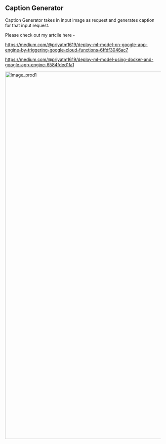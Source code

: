 
## Caption Generator

Caption Generator takes in input image as request and generates caption for that input request.

Please check out my artcile here -

https://medium.com/@priyatm1619/deploy-ml-model-on-google-app-engine-by-triggering-google-cloud-functions-6ffdf3046ac7

https://medium.com/@priyatm1619/deploy-ml-model-using-docker-and-google-app-engine-6584fded1fa1

<img width="1186" alt="Image_prod1" src="https://user-images.githubusercontent.com/47907051/140177804-75630147-ad65-42a0-9dad-3d6969167df8.png">

